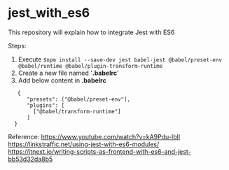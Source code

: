 # jest_with_es6
 This repository will explain how to integrate Jest with ES6
 
Steps:
1. Execute ```$npm install --save-dev jest babel-jest @babel/preset-env @babel/runtime @babel/plugin-transform-runtime```
2. Create a new file named '**.babelrc**'
3. Add below content in **.babelrc**
```
   {
      "presets": ["@babel/preset-env"],
      "plugins": [
        ["@babel/transform-runtime"]
      ]
  }
```
Reference:
https://www.youtube.com/watch?v=kA9Pdu-IblI
https://linkstraffic.net/using-jest-with-es6-modules/
https://itnext.io/writing-scripts-as-frontend-with-es6-and-jest-bb53d32da8b5
